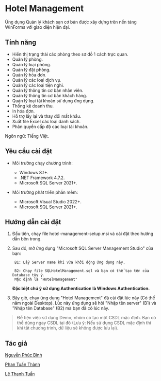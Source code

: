 # Hotel Management

Ứng dụng Quản lý khách sạn cơ bản được xây dựng trên nền tảng WinForms với giao diện hiện đại.

## Tính năng

- Hiển thị trạng thái các phòng theo sơ đồ 1 cách trực quan.
- Quản lý phòng.
- Quản lý loại phòng.
- Quản lý đặt phòng.
- Quản lý hóa đơn.
- Quản lý các loại dịch vụ.
- Quản lý các loại tiện nghi.
- Quản lý thông tin cơ bản nhân viên.
- Quản lý thông tin cơ bản khách hàng.
- Quản lý loại tài khoản sử dụng ứng dụng.
- Thống kê doanh thu.
- In hóa đơn.
- Hỗ trợ lấy lại và thay đổi mất khẩu.
- Xuất file Excel các loại danh sách.
- Phân quyền cấp độ các loại tài khoản.

Ngôn ngữ: Tiếng Việt.

## Yêu cầu cài đặt

- Môi trường chạy chương trình:

   - Windows 8.1+.
   - .NET Framework 4.7.2.
   - Microsoft SQL Server 2021+.

- Môi trường phát triển phần mềm:

   - Microsoft Visual Studio 2022+.
   - Microsoft SQL Server 2021+.

## Hướng dẫn cài đặt

1. Đầu tiên, chạy file hotel-management-setup.msi và cài đặt theo hướng dẫn bên trong.
	
2. Sau đó, mở ứng dụng "Microsoft SQL Server Management Studio" của bạn:
	
    	B1: Lấy Server name khi vừa khởi động ứng dụng này.	
	
    	B2: Chạy file SQLHotelManagement.sql và bạn có thể tạo tên của Database tùy ý.
	    Mặc định là "HotelManagement"
	
    **Đặc biệt chú ý sử dụng Authentication là Windows Authentication.**
	
3. Bây giờ, chạy ứng dụng "Hotel Management" đã cài đặt lúc nãy (Có thể nằm ngoài Desktop). Lúc này ứng dụng sẽ hỏi "Nhập tên server" (B1) và "Nhập tên Database" (B2) mà bạn đã có lúc nãy.

> Để tiện việc sử dụng Demo, nhóm có tạo một CSDL mặc định. Bạn có thể dùng ngay CSDL tại đó (Lưu ý: Nếu sử dụng CSDL mặc định thì khi tắt chương trình, dữ liệu sẽ không được lưu lại). 

## Tác giả 
    
[Nguyễn Phúc Bình](https://github.com/leesoonduck3009)

[Phan Tuấn Thành](https://github.com/thanhpt1110)

[Lê Thanh Tuấn](https://github.com/thtuanlegithub)
